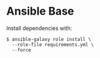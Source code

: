# Ansible Base

Install dependencies with:
```
$ ansible-galaxy role install \
  --role-file requirements.yml \
  --force
```
